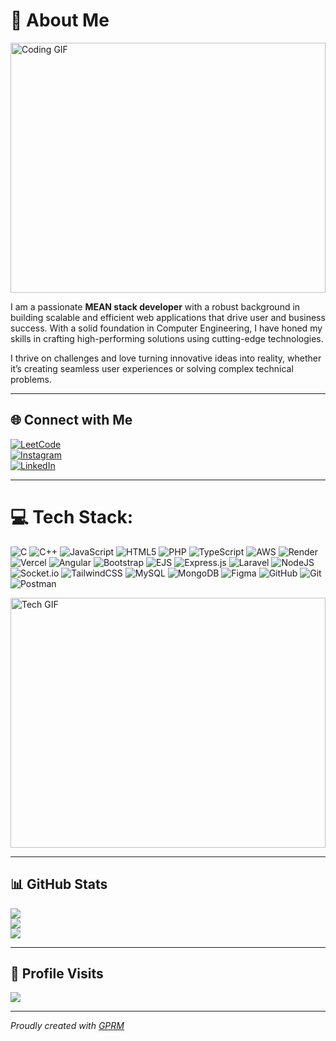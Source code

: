 # 💫 About Me  
<img src="https://encrypted-tbn0.gstatic.com/images?q=tbn:ANd9GcR5t25mw9ZSdvlG-mVue69-5V8cEsvZowVzhw&s" alt="Coding GIF" width="100%" height="400" />  

I am a passionate **MEAN stack developer** with a robust background in building scalable and efficient web applications that drive user and business success. With a solid foundation in Computer Engineering, I have honed my skills in crafting high-performing solutions using cutting-edge technologies.  

I thrive on challenges and love turning innovative ideas into reality, whether it’s creating seamless user experiences or solving complex technical problems.  

---

## 🌐 Connect with Me  
[![LeetCode](https://img.shields.io/badge/LeetCode-%23FFA116.svg?style=for-the-badge&logo=leetcode&logoColor=white)](https://leetcode.com/u/shanu_shajahan/)  
[![Instagram](https://img.shields.io/badge/Instagram-%23E4405F.svg?logo=Instagram&logoColor=white)](https://www.instagram.com/____shxnu/)  
[![LinkedIn](https://img.shields.io/badge/LinkedIn-%230077B5.svg?logo=linkedin&logoColor=white)](https://linkedin.com/in/shanu-shajahan)  

---

# 💻 Tech Stack:
![C](https://img.shields.io/badge/c-%2300599C.svg?style=for-the-badge&logo=c&logoColor=white) ![C++](https://img.shields.io/badge/c++-%2300599C.svg?style=for-the-badge&logo=c%2B%2B&logoColor=white) ![JavaScript](https://img.shields.io/badge/javascript-%23323330.svg?style=for-the-badge&logo=javascript&logoColor=%23F7DF1E) ![HTML5](https://img.shields.io/badge/html5-%23E34F26.svg?style=for-the-badge&logo=html5&logoColor=white) ![PHP](https://img.shields.io/badge/php-%23777BB4.svg?style=for-the-badge&logo=php&logoColor=white) ![TypeScript](https://img.shields.io/badge/typescript-%23007ACC.svg?style=for-the-badge&logo=typescript&logoColor=white) ![AWS](https://img.shields.io/badge/AWS-%23FF9900.svg?style=for-the-badge&logo=amazon-aws&logoColor=white) ![Render](https://img.shields.io/badge/Render-%46E3B7.svg?style=for-the-badge&logo=render&logoColor=white) ![Vercel](https://img.shields.io/badge/vercel-%23000000.svg?style=for-the-badge&logo=vercel&logoColor=white) ![Angular](https://img.shields.io/badge/angular-%23DD0031.svg?style=for-the-badge&logo=angular&logoColor=white) ![Bootstrap](https://img.shields.io/badge/bootstrap-%238511FA.svg?style=for-the-badge&logo=bootstrap&logoColor=white) ![EJS](https://img.shields.io/badge/ejs-%23B4CA65.svg?style=for-the-badge&logo=ejs&logoColor=black) ![Express.js](https://img.shields.io/badge/express.js-%23404d59.svg?style=for-the-badge&logo=express&logoColor=%2361DAFB) ![Laravel](https://img.shields.io/badge/laravel-%23FF2D20.svg?style=for-the-badge&logo=laravel&logoColor=white) ![NodeJS](https://img.shields.io/badge/node.js-6DA55F?style=for-the-badge&logo=node.js&logoColor=white) ![Socket.io](https://img.shields.io/badge/Socket.io-black?style=for-the-badge&logo=socket.io&badgeColor=010101) ![TailwindCSS](https://img.shields.io/badge/tailwindcss-%2338B2AC.svg?style=for-the-badge&logo=tailwind-css&logoColor=white) ![MySQL](https://img.shields.io/badge/mysql-4479A1.svg?style=for-the-badge&logo=mysql&logoColor=white) ![MongoDB](https://img.shields.io/badge/MongoDB-%234ea94b.svg?style=for-the-badge&logo=mongodb&logoColor=white) ![Figma](https://img.shields.io/badge/figma-%23F24E1E.svg?style=for-the-badge&logo=figma&logoColor=white) ![GitHub](https://img.shields.io/badge/github-%23121011.svg?style=for-the-badge&logo=github&logoColor=white) ![Git](https://img.shields.io/badge/git-%23F05033.svg?style=for-the-badge&logo=git&logoColor=white) ![Postman](https://img.shields.io/badge/Postman-FF6C37?style=for-the-badge&logo=postman&logoColor=white)  

<img src="https://payload-cms.code-b.dev/media/Difference%20between%20a%20Full%20Stack%20Developer%20and%20a%20Software%20Engineer-7.gif" alt="Tech GIF" width="100%" height="400" />  

---

## 📊 GitHub Stats  
![](https://github-readme-stats.vercel.app/api?username=Shanushajahan707&theme=dark&hide_border=false&include_all_commits=false&count_private=false)  
![](https://github-readme-streak-stats.herokuapp.com/?user=Shanushajahan707&theme=dark&hide_border=false)  
![](https://github-readme-stats.vercel.app/api/top-langs/?username=Shanushajahan707&theme=dark&hide_border=false&include_all_commits=false&count_private=false&layout=compact)  

---

## 🧾 Profile Visits  
[![](https://visitcount.itsvg.in/api?id=Shanushajahan707&icon=0&color=0)](https://visitcount.itsvg.in)  

---

*Proudly created with [GPRM](https://gprm.itsvg.in)*  
